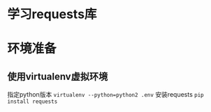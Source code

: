 # 学习requests库

# 环境准备
## 使用virtualenv虚拟环境
指定python版本 `virtualenv --python=python2 .env`
安装requests `pip install requests`